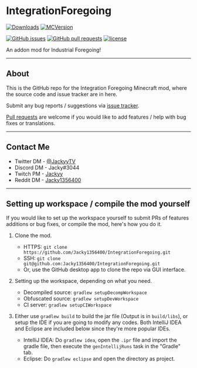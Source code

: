# IntegrationForegoing

[![Downloads](http://cf.way2muchnoise.eu/full_integration-foregoing_downloads.svg)](https://minecraft.curseforge.com/projects/integration-foregoing) [![MCVersion](http://cf.way2muchnoise.eu/versions/integration-foregoing.svg)](https://minecraft.curseforge.com/projects/integration-foregoing/files)

[![GitHub issues](https://img.shields.io/github/issues/Jacky1356400/IntegrationForegoing.svg)](https://github.com/Jacky1356400/IntegrationForegoing/issues) [![GitHub pull requests](https://img.shields.io/github/issues-pr/Jacky1356400/IntegrationForegoing.svg)](https://github.com/Jacky1356400/IntegrationForegoing/pulls) [![license](https://img.shields.io/github/license/Jacky1356400/IntegrationForegoing.svg)](../dev-1.12.x/LICENSE)

An addon mod for Industrial Foregoing!

---

## About

This is the GitHub repo for the Integration Foregoing Minecraft mod, where the source code and issue tracker are in here.

Submit any bug reports / suggestions via [issue tracker](https://github.com/Jacky1356400/IntegrationForegoing/issues).

[Pull requests](https://github.com/Jacky1356400/IntegrationForegoing/pulls) are welcome if you would like to add features / help with bug fixes or translations.

---

## Contact Me

- Twitter DM - [@JackyyTV](https://twitter.com/JackyyTV)
- Discord DM - Jacky#3044
- Twitch PM - [Jackyy](https://www.twitch.tv/jackyy)
- Reddit DM - [Jacky1356400](https://www.reddit.com/message/compose/?to=Jacky1356400)

---

## Setting up workspace / compile the mod yourself

If you would like to set up the workspace yourself to submit PRs of features additions or bug fixes, or compile the mod, here's how you do it.

1. Clone the mod.
    - HTTPS: `git clone https://github.com/Jacky1356400/IntegrationForegoing.git`
    - SSH: `git clone git@github.com:Jacky1356400/IntegrationForegoing.git`
    - Or, use the GitHub desktop app to clone the repo via GUI interface.

2. Setting up the workspace, depending on what you need.
    - Decompiled source: `gradlew setupDecompWorkspace`
    - Obfuscated source: `gradlew setupDevWorkspace`
    - CI server: `gradlew setupCIWorkspace`
    
3. Either use `gradlew build` to build the jar file (Output is in `build/libs`), or setup the IDE if you are going to modify any codes. Both IntelliJ IDEA and Eclipse are included below since they're more popular IDEs.
    - IntelliJ IDEA: Do `gradlew idea`, open the `.ipr` file and import the gradle file, then execute the `genIntellijRuns` task in the "Gradle" tab.
    - Eclipse: Do `gradlew eclipse` and open the directory as project.
